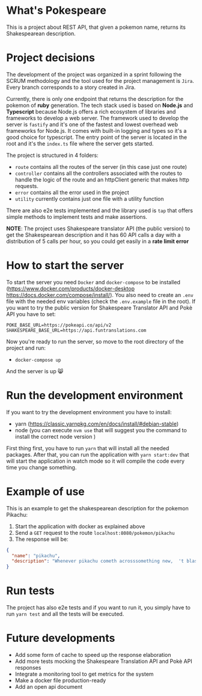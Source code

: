 # What's Pokespeare
This is a project about REST API, that given a pokemon name, returns its Shakespearean description.


# Project decisions
The development of the project was organized in a sprint following the SCRUM methodology and the tool used for the project management is `Jira`.
Every branch corresponds to a story created in Jira.

Currently, there is only one endpoint that returns the description for the pokemon of **ruby** generation.
The tech stack used is based on **Node.js** and **Typescript** because Node.js offers a rich ecosystem of libraries and frameworks to develop a web server.
The framework used to develop the server is `fastify` and it's one of the fastest and lowest overhead web frameworks for Node.js. It comes with built-in logging and types so it's a good choice for typescript.
The entry point of the server is located in the root and it's the `index.ts` file where the server gets started.

The project is structured in 4 folders:
- `route` contains all the routes of the server (in this case just one route)
- `controller` contains all the controllers associated with the routes to handle the logic of the route and an httpClient generic that makes http requests.
- `error` contains all the error used in the project
- `utility` currently contains just one file with a utility function

There are also e2e tests implemented and the library used is `tap` that offers simple methods to implement tests and make assertions.

**NOTE**: The project uses Shakespeare translator API (the public version) to get the Shakespearean description and it has 60 API calls a day with a distribution of 5 calls per hour, so you could get easily in a **rate limit error**

# How to start the server

To start the server you need `Docker` and `docker-compose` to be installed (https://www.docker.com/products/docker-desktop  https://docs.docker.com/compose/install/).
You also need to create an `.env` file with the needed env variables (check the `.env.example` file in the root). If you want to try the public version for Shakespeare Translator API and Pokè API you have to set:

`POKE_BASE_URL=https://pokeapi.co/api/v2`
`SHAKESPEARE_BASE_URL=https://api.funtranslations.com`

Now you're ready to run the server, so move to the root directory of the project and run:
- `docker-compose up`

And the server is up :smile_cat:

# Run the development environment

If you want to try the development environment you have to install:
- yarn (https://classic.yarnpkg.com/en/docs/install/#debian-stable)
- node (you can execute `nvm use` that will suggest you the command to install the correct node version )

First thing first, you have to run `yarn` that will install all the needed packages.
After that, you can run the application with `yarn start:dev` that will start the application in watch mode so it will compile the code every time
you change something.

# Example of use

This is an example to get the shakespearean description for the pokemon Pikachu:

1) Start the application with docker as explained above
2) Send a `GET` request to the route `localhost:8080/pokemon/pikachu`
3) The response will be:

```json
{
  "name": "pikachu",
  "description": "Whenever pikachu cometh acrosssomething new,  't blasts 't with a joltof electricity. If 't be true thee cometh across a blackened berry, 't’s                     evidence yond this pokémonmistook the intensity of its charge."
}
```
# Run tests

The project has also e2e tests and if you want to run it, you simply have to run `yarn test` and all the tests will be executed.

# Future developments

- Add some form of cache to speed up the response elaboration
- Add more tests mocking the Shakespeare Translation API and Pokè API responses
- Integrate a monitoring tool to get metrics for the system
- Make a docker file production-ready
- Add an open api document
